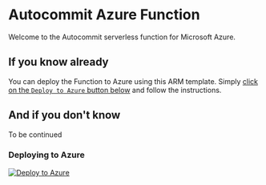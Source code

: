 # Autocommit Azure Function

Welcome to the Autocommit serverless function for Microsoft Azure.

## If you know already

You can deploy the Function to Azure using this ARM template. Simply [click on the `Deploy to Azure` button below](#deploy) and follow the instructions.

## And if you don't know

To be continued

<a id="deploy"></a>

### Deploying to Azure

[![Deploy to Azure](http://azuredeploy.net/deploybutton.png)](https://portal.azure.com/#create/Microsoft.Template/uri/https%3A%2F%2Fraw.githubusercontent.com%2Flbugnion%2Fazure-function-auto-commit%2Fmaster%2FDeploy%2Fautocommit-template.json)

